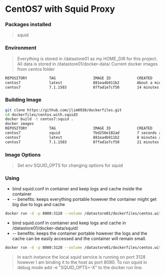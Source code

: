 # CentOS7 with Squid Proxy

### Packages installed
> squid

### Environment
> Everything is stored in /datastore01 as my HOME_DIR for this project.  All data is stored in /datastore01/docker-data/
> Current docker images from centos folder 
```sh
REPOSITORY          TAG                 IMAGE ID            CREATED              VIRTUAL SIZE
centos7             latest              881ea4b911b2        About a minute ago   229 MB
centos7             7.1.1503            07fad1e7cf50        14 minutes ago       227.3 MB
```

### Building Image
```sh
git clone https://github.com/jlim0930/dockerfiles.git
cd dockerfiles/centos.with.squid3
docker build -t centos7:squid .
docker images
REPOSITORY          TAG                 IMAGE ID            CREATED             VIRTUAL SIZE
centos7             squid               fbd256e182ad        7 seconds ago       336 MB
centos7             latest              881ea4b911b2        8 minutes ago       229 MB
centos7             7.1.1503            07fad1e7cf50        21 minutes ago      227.3 MB
```

### Image Options
> Set env SQUID_OPTS for changing options for squid

### Using
- bind squid.conf in container and keep logs and cache inside the container
- -- benefits: keeps everything portable however the container might get big due to logs and cache
```sh
docker run -d -p 8080:3128 --volume /datastore01/dockerfiles/centos.with.squid3/squid.conf:/etc/squid/squid.conf centos7:squid
```

- bind squid.conf in container and keep logs and cache in /datastore01/docker-data/squid/
- -- benefits: keeps the container portable however the logs and the cache can be easily accessed and the container will remain small.
```sh
docker run -d -p 8080:3128 --volume /datastore01/dockerfiles/centos.with/squid3/squid.conf:/etc/squid/squid.conf --volume /datstore01/docker-data/centos.with.squid3/cache:/var/spool/squid --volume /datastore01/docker-data/centos.with.squid3/logs:/var/log/squid centos7:squid 
```

> In each instance the local squid service is running on port 3128 however I am binding it to the host as port 8080.
> To run squid in debug mode add -e "SQUID_OPTS=-X" to the docker run line.
